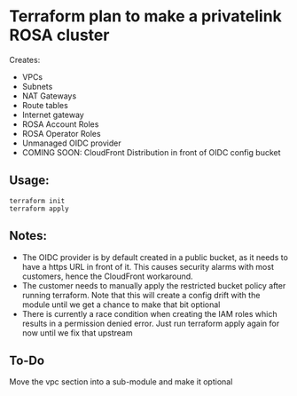 # Terraform plan to make a privatelink ROSA cluster
Creates:

- VPCs
- Subnets
- NAT Gateways
- Route tables
- Internet gateway
- ROSA Account Roles
- ROSA Operator Roles
- Unmanaged OIDC provider
- COMING SOON: CloudFront Distribution in front of OIDC config bucket

## Usage:

```
terraform init
terraform apply
```

## Notes:
- The OIDC provider is by default created in a public bucket, as it needs to have a https URL in front of it. This causes security alarms with most customers, hence the CloudFront workaround.
- The customer needs to manually apply the restricted bucket policy after running terraform. Note that this will create a config drift with the module until we get a chance to make that bit optional
- There is currently a race condition when creating the IAM roles which results in a permission denied error. Just run terraform apply again for now until we fix that upstream

## To-Do
Move the vpc section into a sub-module and make it optional
